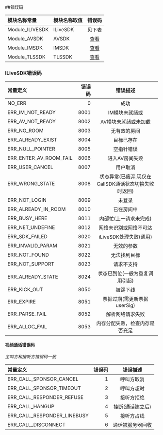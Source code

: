 ﻿##错误码


模块名称常量|模块名称取值|错误码
:--|:--|:--:
Module_ILIVESDK|ILiveSDK|见下表
Module_AVSDK|AVSDK|[查看](./avsdkErr.md)
Module_IMSDK|IMSDK|[查看](https://www.qcloud.com/doc/product/269/1671)
Module_TLSSDK|TLSSDK|[查看](http://bbs.qcloud.com/thread-8309-1-1.html)

### ILiveSDK错误码
常量定义|错误码|错误描述
:--|--:|:--:
NO_ERR                  |0|成功
ERR_IM_NOT_READY        |8001|IM模块未就绪或
ERR_AV_NOT_READY        |8002|AV模块未就绪或未加载
ERR_NO_ROOM             |8003|无有效的房间
ERR_ALREADY_EXIST       |8004|目标已存在
ERR_NULL_POINTER        |8005|空指针错误
ERR_ENTER_AV_ROOM_FAIL  |8006|进入AV房间失败
ERR_USER_CANCEL         |8007|用户取消
ERR_WRONG_STATE         |8008|状态异常(已废弃,现仅在CallSDK通话状态切换失败时返回)
ERR_NOT_LOGIN           |8009|未登录
ERR_ALREADY_IN_ROOM     |8010|已在房间中
ERR_BUSY_HERE           |8011|内部忙(上一请求未完成)
ERR_NET_UNDEFINE        |8012|网络未识别或网络不可达
ERR_SDK_FAILED          |8020|iLiveSDK处理失败(通用)
ERR_INVALID_PARAM       |8021|无效的参数
ERR_NOT_FOUND           |8022|无法找到目标
ERR_NOT_SUPPORT         |8023|请求不支持
ERR_ALREADY_STATE       |8024|状态已到位(一般为重复调用引起)
ERR_KICK_OUT            |8050|被踢下线
ERR_EXPIRE              |8051|票据过期(需更新票据userSig)
ERR_PARSE_FAIL          |8052|解析网络请求失败
ERR_ALLOC_FAIL          |8053|内存分配失败，检查内存是否充足

#### 视频通话错误码
*主叫方和接听方错误码一致*

常量定义|错误码|错误描述
:--|--:|:--:
ERR_CALL_SPONSOR_CANCEL     |1|呼叫方取消
ERR_CALL_SPONSOR_TIMEOUT    |2|呼叫方超时
ERR_CALL_RESPONDER_REFUSE   |3|接听方拒绝
ERR_CALL_HANGUP             |4|挂断(通话建立后)
ERR_CALL_RESPONDER_LINEBUSY |5|接听方占线
ERR_CALL_DISCONNECT         |6|通话被服务器回收
